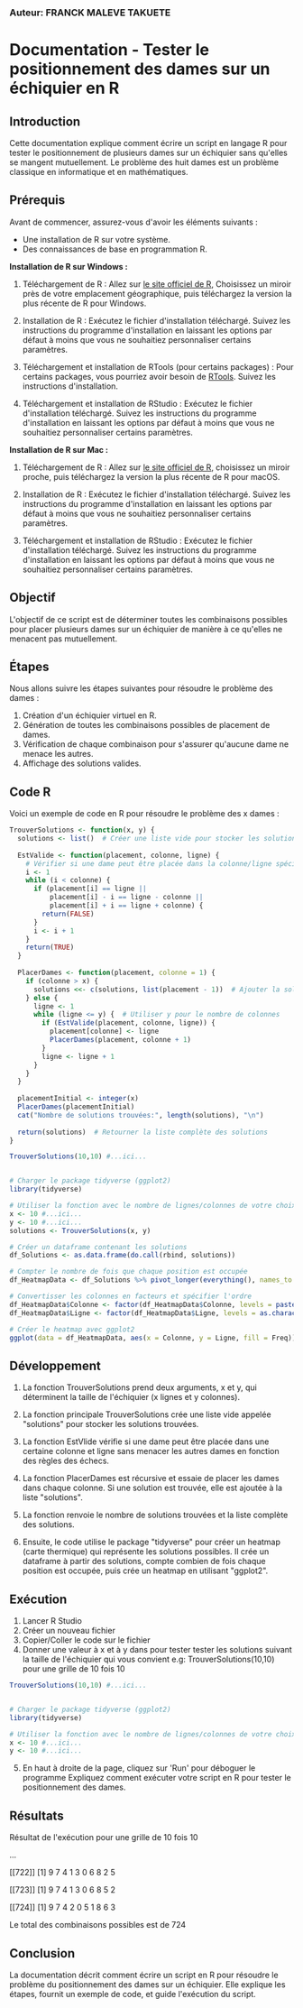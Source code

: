 
### Auteur: FRANCK MALEVE TAKUETE

# Documentation - Tester le positionnement des dames sur un échiquier en R

## Introduction
Cette documentation explique comment écrire un script en langage R pour tester le positionnement de plusieurs dames sur un échiquier sans qu'elles se mangent mutuellement. Le problème des huit dames est un problème classique en informatique et en mathématiques.

## Prérequis
Avant de commencer, assurez-vous d'avoir les éléments suivants :
- Une installation de R sur votre système.
- Des connaissances de base en programmation R.

**Installation de R sur Windows :**

1. Téléchargement de R : Allez sur [le site officiel de R](https://cran.r-project.org/mirrors.html), Choisissez un miroir près de votre emplacement géographique, puis téléchargez la version la plus récente de R pour Windows.

2. Installation de R : Exécutez le fichier d'installation téléchargé. Suivez les instructions du programme d'installation en laissant les options par défaut à moins que vous ne souhaitiez personnaliser certains paramètres.

3. Téléchargement et installation de RTools (pour certains packages) : Pour certains packages, vous pourriez avoir besoin de [RTools](https://cran.r-project.org/bin/windows/Rtools/). Suivez les instructions d'installation.

4. Téléchargement et installation de RStudio : Exécutez le fichier d'installation téléchargé. Suivez les instructions du programme d'installation en laissant les options par défaut à moins que vous ne souhaitiez personnaliser certains paramètres.


**Installation de R sur Mac :**

1. Téléchargement de R : Allez sur [le site officiel de R](https://cran.r-project.org/mirrors.html), choisissez un miroir proche, puis téléchargez la version la plus récente de R pour macOS.

2. Installation de R : Exécutez le fichier d'installation téléchargé. Suivez les instructions du programme d'installation en laissant les options par défaut à moins que vous ne souhaitiez personnaliser certains paramètres.

3. Téléchargement et installation de RStudio : Exécutez le fichier d'installation téléchargé. Suivez les instructions du programme d'installation en laissant les options par défaut à moins que vous ne souhaitiez personnaliser certains paramètres.

## Objectif
L'objectif de ce script est de déterminer toutes les combinaisons possibles pour placer plusieurs dames sur un échiquier de manière à ce qu'elles ne menacent pas mutuellement.

## Étapes
Nous allons suivre les étapes suivantes pour résoudre le problème des dames :
1. Création d'un échiquier virtuel en R.
2. Génération de toutes les combinaisons possibles de placement de dames.
3. Vérification de chaque combinaison pour s'assurer qu'aucune dame ne menace les autres.
4. Affichage des solutions valides.

## Code R
Voici un exemple de code en R pour résoudre le problème des x dames :

```R
TrouverSolutions <- function(x, y) {
  solutions <- list()  # Créer une liste vide pour stocker les solutions
  
  EstValide <- function(placement, colonne, ligne) {
    # Vérifier si une dame peut être placée dans la colonne/ligne spécifiée
    i <- 1
    while (i < colonne) {
      if (placement[i] == ligne || 
          placement[i] - i == ligne - colonne || 
          placement[i] + i == ligne + colonne) {
        return(FALSE)
      }
      i <- i + 1
    }
    return(TRUE)
  }
  
  PlacerDames <- function(placement, colonne = 1) {
    if (colonne > x) {
      solutions <<- c(solutions, list(placement - 1))  # Ajouter la solution trouvée de la liste
    } else {
      ligne <- 1
      while (ligne <= y) {  # Utiliser y pour le nombre de colonnes
        if (EstValide(placement, colonne, ligne)) {
          placement[colonne] <- ligne
          PlacerDames(placement, colonne + 1)
        }
        ligne <- ligne + 1
      }
    }
  }
  
  placementInitial <- integer(x)
  PlacerDames(placementInitial)
  cat("Nombre de solutions trouvées:", length(solutions), "\n")
  
  return(solutions)  # Retourner la liste complète des solutions
}

TrouverSolutions(10,10) #...ici...


# Charger le package tidyverse (ggplot2)
library(tidyverse)

# Utiliser la fonction avec le nombre de lignes/colonnes de votre choix
x <- 10 #...ici...
y <- 10 #...ici...
solutions <- TrouverSolutions(x, y)

# Créer un dataframe contenant les solutions
df_Solutions <- as.data.frame(do.call(rbind, solutions))

# Compter le nombre de fois que chaque position est occupée
df_HeatmapData <- df_Solutions %>% pivot_longer(everything(), names_to = "Colonne", values_to = "Ligne") %>% group_by(Colonne, Ligne) %>% summarise(Freq = n())

# Convertisser les colonnes en facteurs et spécifier l'ordre
df_HeatmapData$Colonne <- factor(df_HeatmapData$Colonne, levels = paste0("V", 1:x))
df_HeatmapData$Ligne <- factor(df_HeatmapData$Ligne, levels = as.character(0:(y-1)))

# Créer le heatmap avec ggplot2
ggplot(data = df_HeatmapData, aes(x = Colonne, y = Ligne, fill = Freq)) + geom_tile() + scale_fill_gradient(low = "white", high = "red") + labs(title = "Heatmap des solutions possibles", x = "Colonne", y = "Ligne")

```
## Développement
1. La fonction TrouverSolutions prend deux arguments, x et y, qui déterminent la taille de l'échiquier (x lignes et y colonnes).

2. La fonction principale TrouverSolutions crée une liste vide appelée "solutions" pour stocker les solutions trouvées.

3. La fonction EstVlide vérifie si une dame peut être placée dans une certaine colonne et ligne sans menacer les autres dames en fonction des règles des échecs.

4. La fonction PlacerDames est récursive et essaie de placer les dames dans chaque colonne. Si une solution est trouvée, elle est ajoutée à la liste "solutions".

5. La fonction renvoie le nombre de solutions trouvées et la liste complète des solutions.

6. Ensuite, le code utilise le package "tidyverse" pour créer un heatmap (carte thermique) qui représente les solutions possibles. Il crée un dataframe à partir des solutions, compte combien de fois chaque position est occupée, puis crée un heatmap en utilisant "ggplot2".

## Exécution
1. Lancer R Studio
2. Créer un nouveau fichier 
3. Copier/Coller le code sur le fichier 
4. Donner une valeur à x et à y dans pour tester tester les solutions suivant la taille de l'échiquier qui vous convient e.g: TrouverSolutions(10,10) pour une grille de 10 fois 10 
```R
TrouverSolutions(10,10) #...ici...


# Charger le package tidyverse (ggplot2)
library(tidyverse)

# Utiliser la fonction avec le nombre de lignes/colonnes de votre choix
x <- 10 #...ici...
y <- 10 #...ici...
```
5. En haut à droite de la page, cliquez sur 'Run' pour déboguer le programme
Expliquez comment exécuter votre script en R pour tester le positionnement des dames.

## Résultats
Résultat de l'exécution pour une grille de 10 fois 10



...

[[722]]
 [1] 9 7 4 1 3 0 6 8 2 5

[[723]]
 [1] 9 7 4 1 3 0 6 8 5 2

[[724]]
 [1] 9 7 4 2 0 5 1 8 6 3

 Le total des combinaisons possibles est de 724

## Conclusion
La documentation décrit comment écrire un script en R pour résoudre le problème du positionnement des dames sur un échiquier. Elle explique les étapes, fournit un exemple de code, et guide l'exécution du script.
